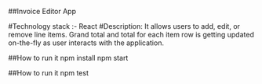 ##Invoice Editor App

#Technology stack :- React
#Description: It allows users to add, edit, or remove line items. Grand total and total for each item row is getting updated on-the-fly as user interacts with the application.

##How to run it
npm install
npm start

##How to run it
npm test
